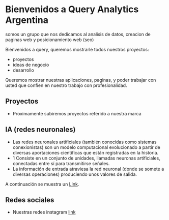 # Bienvenidos a Query Analytics Argentina 
 somos un grupo que nos dedicamos al analisis de datos, creacion de paginas web y posicionamiento web (seo)
 
 Bienvenidos a query, queremos mostrarle todos nuestros proyectos:
 - proyectos
 - ideas de negocio
 - desarrollo

 <p>
 Queremos mostrar nuestras aplicaciones, paginas, y poder trabajar con usted
 que confien en nuestro trabajo con profesionalidad.
 </p>

 ## Proyectos
 - Proximamente subiremos proyectos referido a nuestra marca

 ## IA (redes neuronales)
 - Las redes neuronales artificiales (también conocidas como sistemas conexionistas) son un modelo computacional evolucionado a partir de diversas aportaciones científicas que están registradas en la historia.
 - 1​ Consiste en un conjunto de unidades, llamadas neuronas artificiales, conectadas entre sí para transmitirse señales.
 - La información de entrada atraviesa la red neuronal (donde se somete a diversas operaciones) produciendo unos valores de salida.

 A continuación se muestra un [Link](https://www.ibm.com/docs/es/spss-modeler/saas?topic=networks-neural-model "red neuronal ").

 ## Redes sociales 
 - Nuestras redes instagram  [link](https://www.instagram.com/queryanalytic.ar/)

<!---
queryAnalytics/queryAnalytics is a ✨ special ✨ repository because its `README.md` (this file) appears on your GitHub profile.
You can click the Preview link to take a look at your changes.
--->
